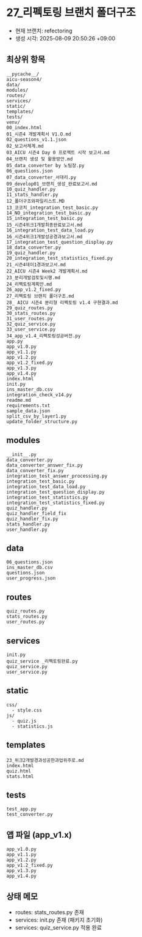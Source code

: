 # 27_리펙토링 브랜치 폴더구조

- 현재 브랜치: refectoring
- 생성 시각: 2025-08-09 20:50:26 +09:00

## 최상위 항목
```text
__pycache__/
aicu-season4/
data/
modules/
routes/
services/
static/
templates/
tests/
venv/
00_index.html
01_시즌4 개발계획서 V1.O.md
02_questions_v1.1.json
02_보고서체계.md
03_AICU 시즌4 Day 0 프로젝트 시작 보고서.md
04_브랜치 생성 및 활용방안.md
05_data_converter by 노팀장.py
06_questions.json
07_data_converter_서대리.py
09_develop01_브랜치_생성_완료보고서.md
10_quiz_handler.py
11_stats_handler.py
12_폴더구조와파일리스트.MD
13_코코치_integration_test_basic.py
14_NO_integration_test_basic.py
15_integration_test_basic.py
15_시즌4위크1개발최종완료보고서.md
16_integration_test_data_load.py
16_시즌4위크1개발성공경과보고서.md
17_integration_test_question_display.py
18_data_converter.py
19_quiz_handler.py
20_integration_test_statistics_fixed.py
21_시즌4데이1경과보고서.md
22_AICU 시즌4 Week2 개발계획서.md
23_분리개발검토및시행.md
24_리펙토링계획안.md
26_app_v1.2_fixed.py
27_리펙토링 브랜치 폴더구조.md
28_ AICU 시즌4 분리형 리펙토링 v1.4 구현결과.md
29_quiz_routes.py
30_stats_routes.py
31_user_routes.py
32_quiz_service.py
33_user_service.py
34_app_v1.4_리펙토링성공버전.py
app.py
app_v1.0.py
app_v1.1.py
app_v1.2.py
app_v1.2_fixed.py
app_v1.3.py
app_v1.4.py
index.html
init.py
ins_master_db.csv
integration_check_v14.py
readme.md
requirements.txt
sample_data.json
split_csv_by_layer1.py
update_folder_structure.py
```

## modules
```text
__init__.py
data_converter.py
data_converter_answer_fix.py
data_converter_fix.py
integration_test_answer_processing.py
integration_test_basic.py
integration_test_data_load.py
integration_test_question_display.py
integration_test_statistics.py
integration_test_statistics_fixed.py
quiz_handler.py
quiz_handler_field_fix
quiz_handler_fix.py
stats_handler.py
user_handler.py
```

## data
```text
06_questions.json
ins_master_db.csv
questions.json
user_progress.json
```

## routes
```text
quiz_routes.py
stats_routes.py
user_routes.py
```

## services
```text
init.py
quiz_service _리펙토링완료.py
quiz_service.py
user_service.py
```

## static
```text
css/
  - style.css
js/
  - quiz.js
  - statistics.js
```

## templates
```text
23_위크2개발경과성공한과업위주로.md
index.html
quiz.html
stats.html
```

## tests
```text
test_app.py
test_converter.py
```

## 앱 파일 (app_v1.x)
```text
app_v1.0.py
app_v1.1.py
app_v1.2.py
app_v1.2_fixed.py
app_v1.3.py
app_v1.4.py
```

## 상태 메모
- routes: stats_routes.py 존재
- services: init.py 존재 (패키지 초기화)
- services: quiz_service.py 적용 완료